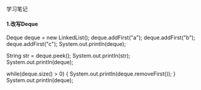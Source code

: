 学习笔记

#### 1.改写Deque
Deque<String> deque = new LinkedList<String>();
deque.addFirst("a");
deque.addFirst("b");
deque.addFirst("c");
System.out.println(deque);

String str = deque.peek();
System.out.println(str);
System.out.println(deque);

while(deque.size() > 0) {
  System.out.println(deque.removeFirst());
}
System.out.println(deque);

